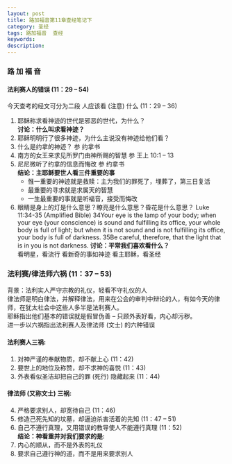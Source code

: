 ```yaml
---
layout: post
title: 路加福音第11章查经笔记下
category: 圣经
tags: 路加福音  查经
keywords: 
description: 
---
```


### 路 加 褔 音

#### 法利赛人的错误 (11：29 – 54)
     
今天查考的经文可分为二段
人应该看 (注意) 什么 (11：29 – 36)      
1. 耶稣称求看神迹的世代是邪恶的世代，为什么？     
  **讨论：什么叫求看神迹？**    
2.	耶稣明明行了很多神迹，为什么主说没有神迹给他们看？     
3.	什么是约拿的神迹？ 参 约拿书      
4.	南方的女王来求见所罗门由神所赐的智慧 参 王上 10:1 – 13     
5.	尼尼微听了约拿的信息而悔改 参 约拿书     
 **结论：主耶稣要世人看三件重要的事**      
    - 惟一重要的神迹就是救赎：主为我们的罪死了，埋葬了，第三日复活      
    - 最重要的寻求就是求属天的智慧     
    - 一生最重要的事就是听褔音，接受而悔改      
6.	眼睛是身上的灯是什么意思？瞭亮是什么意思？昏花是什么意思？
Luke 11:34-35 (Amplified Bible)
34Your eye is the lamp of your body; when your eye (your conscience) is sound and fulfilling its office, your whole body is full of light; but when it is not sound and is not fulfilling its office, your body is full of darkness. 
    	35Be careful, therefore, that the light that is in you is not darkness. 
	**讨论：平常我们喜欢看什么？**     
		看明星，看流行
		看新奇的事如神迹
		看主耶稣，看圣经          
        
        
### 法利赛/律法师六祸 (11：37 – 53)       

背景：法利实人严守宗教的礼仪，轻看不守礼仪的人         
      律法师是明白律法，并解释律法，用来在公会的审判中辩论的人，有如今天的律师，在犹太社会中这些人多半是法利赛人。       
	耶稣指出他们基本的错误就是假冒伪善 – 只顾外表好看，内心却污秽。          
	进一步以六祸指出法利赛人及律法师 (文士) 的六种错误    


#### 法利赛人三祸:    
1.	对神严谨的奉献物质，却不献上心 (11：42)      
2.	要世上的地位及称赞，却不求神的喜悦 (11：43)      
3.	外表看似圣洁却把自己的罪 (死行) 隐藏起来 (11：44)      


#### 律法师 (又称文士) 三祸:
4.	严格要求别人，却宽待自己 (11：46)      
5.	修造己死先知的坟墓，却逼迫杀害活着的先知 (11：47 – 51)      
6.	自己不遵行真理，又用错误的教导使人不能遵行真理 (11：52)     
**结论：神看重并对我们要求的是:**      
1.	内心的顺从，而不是外表的礼仪
2.	要求自己遵行神的道，而不是用来要求别人
